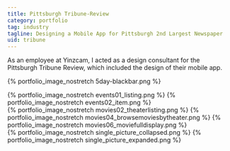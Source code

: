 ```yaml
---
title: Pittsburgh Tribune-Review
category: portfolio
tag: industry
tagline: Designing a Mobile App for Pittsburgh 2nd Largest Newspaper
uid: tribune
---
```



As an employee at Yinzcam, I acted as a design consultant for the
Pittsburgh Tribune Review, which included the design of their mobile
app.

{% portfolio_image_nostretch 5day-blackbar.png %}

<div class='img-box-2'>
    {% portfolio_image_nostretch events01_listing.png %}
    {% portfolio_image_nostretch events02_item.png %}
</div>

<div class='img-box-3'>
    {% portfolio_image_nostretch movies02_theaterlisting.png %}
    {% portfolio_image_nostretch movies04_browsemoviesbytheater.png %}
    {% portfolio_image_nostretch movies06_moviefulldisplay.png %}
</div>

<div class='img-box-2'>
    {% portfolio_image_nostretch single_picture_collapsed.png %}
    {% portfolio_image_nostretch single_picture_expanded.png %}
</div>

